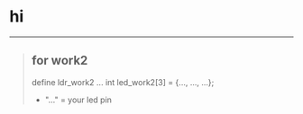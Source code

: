 # hi
----
> ## for work2
>
>define ldr_work2 ...
>int led_work2[3] = {..., ..., ...};
> - "..." = your led pin

